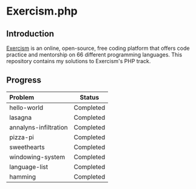 # Exercism.php

## Introduction

[Exercism](https://exercism.org) is an online, open-source, free coding platform that offers code practice and mentorship on 66 different programming languages. This repository contains my solutions to Exercism's PHP track.

## Progress

| Problem               |  Status   |
|:----------------------| :-------: |
| hello-world           | Completed |
| lasagna               | Completed |
| annalyns-infiltration | Completed |
| pizza-pi              | Completed |
| sweethearts           | Completed |
| windowing-system      | Completed |
| language-list         | Completed |
| hamming               | Completed |
